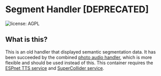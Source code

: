 # Segment Handler [DEPRECATED]

![license: AGPL](https://camo.githubusercontent.com/b53b1136762ea55ee6a2d641c9f8283b8335a79b3cb95cbab5a988e678e269b8/68747470733a2f2f696d672e736869656c64732e696f2f62616467652f6c6963656e73652d4147504c2d73756363657373)

## What is this?

This is an old handler that displayed semantic segmentation data. It has been succeeded by the combined [photo audio handler](../photo-audio-handler), which is more flexible and should be used instead of this.
This container requires the [ESPnet TTS service](../../services/espnet-tts) and [SuperCollider service](../../services/supercollider-images/supercollider-service/segment.scd).
